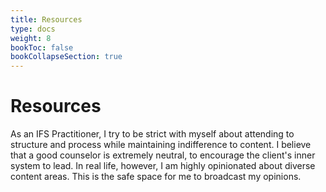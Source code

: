 ```yaml
---
title: Resources
type: docs
weight: 8
bookToc: false
bookCollapseSection: true
---
```


# Resources

As an IFS Practitioner, I try to be strict with myself about attending
to structure and process while maintaining indifference to content.  I
believe that a good counselor is extremely neutral, to encourage the
client's inner system to lead.  In real life, however, I am highly
opinionated about diverse content areas. This is the safe space for me
to broadcast my opinions.
